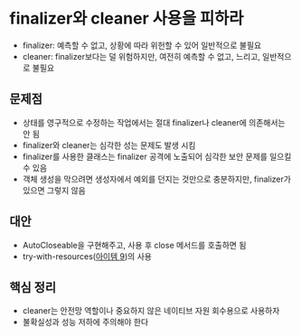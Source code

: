 # finalizer와 cleaner 사용을 피하라

- finalizer: 예측할 수 없고, 상황에 따라 위헌할 수 있어 일반적으로 불필요
- cleaner: finalizer보다는 덜 위험하지만, 여전히 예측할 수 없고, 느리고, 일반적으로 불필요

## 문제점

- 상태를 영구적으로 수정하는 작업에서는 절대 finalizer나 cleaner에 의존해서는 안 됨
- finalizer와 cleaner는 심각한 성는 문제도 발생 시킴
- finalizer를 사용한 클래스는 finalizer 공격에 노출되어 심각한 보안 문제를 일으킬 수 있음
- 객체 생성을 막으려면 생성자에서 예외를 던지는 것만으로 충분하지만, finalizer가 있으면 그렇지 않음

## 대안

- AutoCloseable을 구현해주고, 사용 후 close 메서드를 호출하면 됨
- try-with-resources([아이템 9](item_09.md))의 사용

## 핵심 정리

- cleaner는 안전망 역할이나 중요하지 않은 네이티브 자원 회수용으로 사용하자
- 불확실성과 성능 저하에 주의해야 한다

